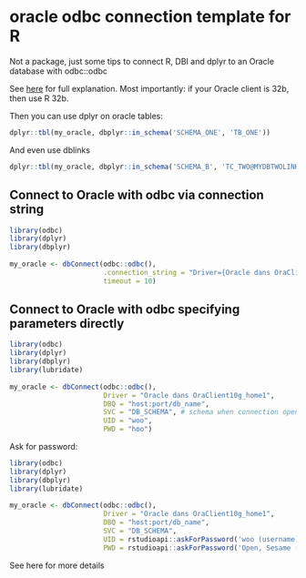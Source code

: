 # oracle odbc connection template for R

Not a package, just some tips to connect R, DBI and dplyr to an Oracle database with odbc::odbc

See [here](https://guillaumepressiat.github.io/blog/2019/11/oraclyr) for full explanation. 
Most importantly: if your Oracle client is 32b, then use R 32b.

Then you can use dplyr on oracle tables:

```r
dplyr::tbl(my_oracle, dbplyr::in_schema('SCHEMA_ONE', 'TB_ONE'))
```

And even use dblinks

```r
dplyr::tbl(my_oracle, dbplyr::in_schema('SCHEMA_B', 'TC_TWO@MYDBTWOLINK'))
```

## Connect to Oracle with odbc via connection string

```r
library(odbc)
library(dplyr)
library(dbplyr)
 
my_oracle <- dbConnect(odbc::odbc(), 
                       .connection_string = "Driver={Oracle dans OraClient10g_home1};DBQ=host:port/db_name;UID=woo;PWD=hoo", 
                       timeout = 10)
```

## Connect to Oracle with odbc specifying parameters directly

```r
library(odbc)
library(dplyr)
library(dbplyr)
library(lubridate)
 
my_oracle <- dbConnect(odbc::odbc(),
                       Driver = "Oracle dans OraClient10g_home1",
                       DBQ = "host:port/db_name",
                       SVC = "DB_SCHEMA", # schema when connection opens
                       UID = "woo",
                       PWD = "hoo")
``` 

Ask for password:

```r
library(odbc)
library(dplyr)
library(dbplyr)
library(lubridate)
 
my_oracle <- dbConnect(odbc::odbc(),
                       Driver = "Oracle dans OraClient10g_home1",
                       DBQ = "host:port/db_name",
                       SVC = "DB_SCHEMA", 
                       UID = rstudioapi::askForPassword('woo (username)'),
                       PWD = rstudioapi::askForPassword('Open, Sesame (password)'))
```

See here for more details

